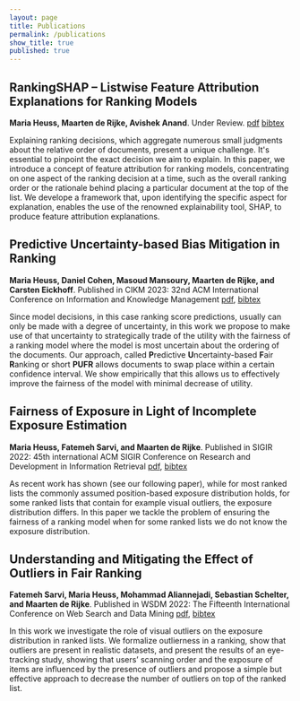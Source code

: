 ```yaml
---
layout: page
title: Publications
permalink: /publications
show_title: true
published: true
---
```


## RankingSHAP – Listwise Feature Attribution Explanations for Ranking Models 
__Maria Heuss, Maarten de Rijke, Avishek Anand__. Under Review. 
[pdf](/assets/rankingshap.pdf) [bibtex](/assets/bibtex/rankingshap.txt)

Explaining ranking decisions, which aggregate numerous small judgments about the relative order of documents, present a unique challenge. It's essential to pinpoint the exact decision we aim to explain. In this paper, we introduce a concept of feature attribution for ranking models, concentrating on one aspect of the ranking decision at a time, such as the overall ranking order or the rationale behind placing a particular document at the top of the list. We develope a framework that, upon identifying the specific aspect for explanation, enables the use of the renowned explainability tool, SHAP, to produce feature attribution explanations.


## Predictive Uncertainty-based Bias Mitigation in Ranking 
__Maria Heuss, Daniel Cohen, Masoud Mansoury, Maarten de Rijke, and Carsten Eickhoff__. Published in CIKM 2023: 32nd ACM International Conference on Information and Knowledge Management  [pdf](/assets/pufr.pdf), [bibtex](/assets/bibtex/pufr.txt)

Since model decisions, in this case ranking score predictions, usually can only be made with a degree of uncertainty, in this work we propose to make use of that uncertainty to strategically trade of the utility with the fairness of a ranking model where the model is most uncertain about the ordering of the documents. Our approach, called **P**redictive **U**ncertainty-based **F**air **R**anking or short __PUFR__ allows documents to swap place within a certain confidence interval. We show empirically that this allows us to effectively improve the fairness of the model with minimal decrease of utility.  

## Fairness of Exposure in Light of Incomplete Exposure Estimation 
__Maria Heuss, Fatemeh Sarvi, and Maarten de Rijke__. Published in SIGIR 2022: 45th international ACM SIGIR Conference on Research and Development in Information Retrieval [pdf](/assets/felix.pdf), [bibtex](/assets/bibtex/felix.txt)

As recent work has shown (see our following paper), while for most ranked lists the commonly assumed position-based exposure distribution holds, for some ranked lists that contain for example visual outliers, the exposure distribution differs. 
In this paper we tackle the problem of ensuring the fairness of a ranking model when for some ranked lists we do not know the exposure distribution. 

## Understanding and Mitigating the Effect of Outliers in Fair Ranking 
__Fatemeh Sarvi, Maria Heuss, Mohammad Aliannejadi, Sebastian Schelter, and Maarten de Rijke__. Published in WSDM 2022: The Fifteenth International Conference on Web Search and Data Mining [pdf](/assets/omit.pdf), [bibtex](/assets/bibtex/omit.txt)

In this work we investigate the role of visual outliers on the exposure distribution in ranked lists. We formalize outlierness in a ranking, show that outliers are present in realistic datasets, and present the results of an eye-tracking study, showing that users’ scanning order and the exposure of items are influenced by the presence of outliers and propose a simple but effective approach to decrease the number of outliers on top of the ranked list. 